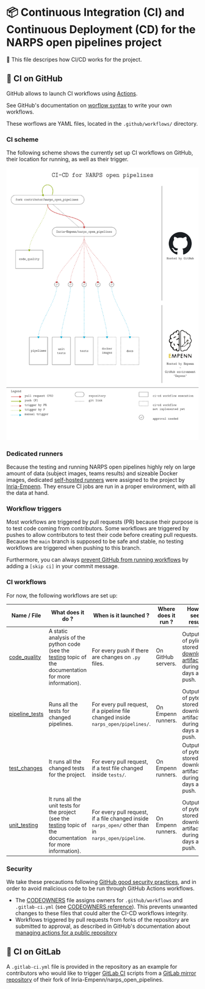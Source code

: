# :package: Continuous Integration (CI) and Continuous Deployment (CD) for the NARPS open pipelines project

:mega: This file descripes how CI/CD works for the project.

## :octopus: CI on GitHub

GitHub allows to launch CI workflows using [Actions](https://docs.github.com/en/actions).

See GitHub's documentation on [worflow syntax](https://docs.github.com/en/actions/using-workflows/workflow-syntax-for-github-actions) to write your own workflows.

These worflows are YAML files, located in the `.github/workflows/` directory.

### CI scheme

The following scheme shows the currently set up CI workflows on GitHub, their location for running, as well as their trigger.

![Scheme of CI for NARPS open pipelines](/docs/assets/ci-scheme.svg)

### Dedicated runners

Because the testing and running NARPS open pipelines highly rely on large amount of data (subject images, teams results) and sizeable Docker images, dedicated [self-hosted runners](https://docs.github.com/en/actions/hosting-your-own-runners/about-self-hosted-runners) were assigned to the project by [Inria-Empenn](https://github.com/Inria-Empenn). They ensure CI jobs are run in a proper environment, with all the data at hand.

### Workflow triggers

Most workflows are triggered by pull requests (PR) because their purpose is to test code coming from contributors.
Some workflows are triggered by pushes to allow contributors to test their code before creating pull requests.
Because the `main` branch is supposed to be safe and stable, no testing workflows are triggered when pushing to this branch.

Furthermore, you can always [prevent GitHub from running workflows](https://docs.github.com/en/actions/managing-workflow-runs/skipping-workflow-runs) by adding a `[skip ci]` in your commit message.

### CI workflows

For now, the following workflows are set up:

| Name / File | What does it do ? | When is it launched ? | Where does it run ? | How can I see the results ? |
| ----------- | ----------- | ----------- | ----------- | ----------- |
| [code_quality](/.github/workflows/code_quality.yml) | A static analysis of the python code (see the [testing](/docs/testing.md) topic of the documentation for more information). | For every push if there are changes on `.py` files. | On GitHub servers. | Outputs (logs of pylint) are stored as [downloadable artifacts](https://docs.github.com/en/actions/managing-workflow-runs/downloading-workflow-artifacts) during 15 days after the push. |
| [pipeline_tests](/.github/workflows/pipelines.yml) | Runs all the tests for changed pipelines. | For every pull request, if a pipeline file changed inside `narps_open/pipelines/`. | On Empenn runners. | Outputs (logs of pytest) are stored as downloadable artifacts during 15 days after the push. |
| [test_changes](/.github/workflows/test_changes.yml) | It runs all the changed tests for the project. | For every pull request, if a test file changed inside `tests/`. | On Empenn runners. | Outputs (logs of pytest) are stored as downloadable artifacts during 15 days after the push. |
| [unit_testing](/.github/workflows/unit_testing.yml) | It runs all the unit tests for the project (see the [testing](/docs/testing.md) topic of the documentation for more information). | For every pull request, if a file changed inside `narps_open/` other than in `narps_open/pipeline`. | On Empenn runners. | Outputs (logs of pytest) are stored as downloadable artifacts during 15 days after the push. |

### Security

We take these precautions following [GitHub good security practices](https://docs.github.com/en/actions/security-guides/security-hardening-for-github-actions), and in order to avoid malicious code to be run through GitHub Actions workflows.

- The [CODEOWNERS](/.github/CODEOWNERS) file assigns owners for `.github/workflows` and `.gitlab-ci.yml` (see [CODEOWNERS reference](https://docs.github.com/en/repositories/managing-your-repositorys-settings-and-features/customizing-your-repository/about-code-owners)). This prevents unwanted changes to these files that could alter the CI-CD workflows integrity.
- Workflows triggered by pull requests from forks of the repository are submitted to approval, as described in GitHub's documentation about [managing actions for a public repository](https://docs.github.com/en/repositories/managing-your-repositorys-settings-and-features/enabling-features-for-your-repository/managing-github-actions-settings-for-a-repository#controlling-changes-from-forks-to-workflows-in-public-repositories)

## :fox_face: CI on GitLab

A `.gitlab-ci.yml` file is provided in the repository as an example for contributors who would like to trigger [GitLab CI](https://docs.gitlab.com/ee/ci/) scripts from a [GitLab mirror repository](https://docs.gitlab.com/ee/user/project/repository/mirror/) of their fork of Inria-Empenn/narps_open_pipelines.
